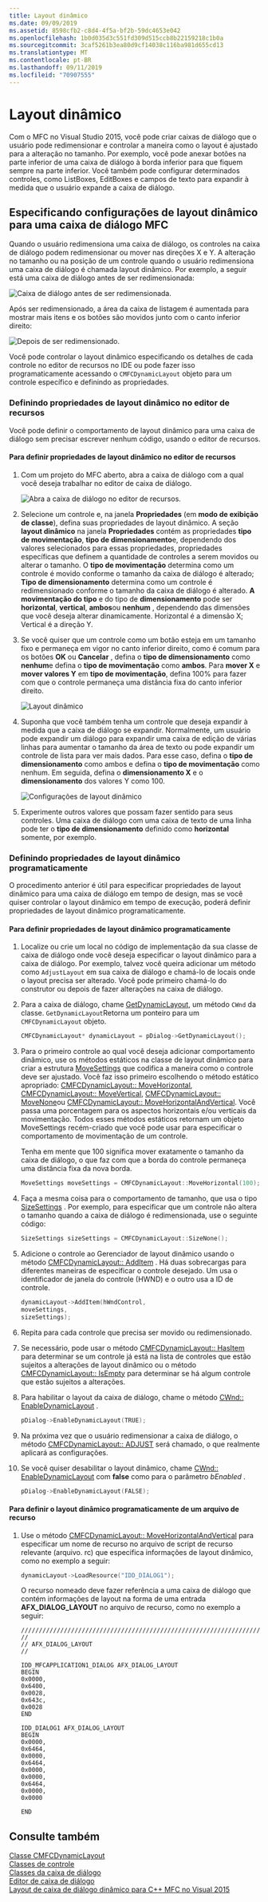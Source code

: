 ```yaml
---
title: Layout dinâmico
ms.date: 09/09/2019
ms.assetid: 8598cfb2-c8d4-4f5a-bf2b-59dc4653e042
ms.openlocfilehash: 1b0d035d3c551fd309d515ccb8b22159218c1b0a
ms.sourcegitcommit: 3caf5261b3ea80d9cf14038c116ba981d655cd13
ms.translationtype: MT
ms.contentlocale: pt-BR
ms.lasthandoff: 09/11/2019
ms.locfileid: "70907555"
---
```

# <a name="dynamic-layout"></a>Layout dinâmico

Com o MFC no Visual Studio 2015, você pode criar caixas de diálogo que o usuário pode redimensionar e controlar a maneira como o layout é ajustado para a alteração no tamanho. Por exemplo, você pode anexar botões na parte inferior de uma caixa de diálogo à borda inferior para que fiquem sempre na parte inferior. Você também pode configurar determinados controles, como ListBoxes, EditBoxes e campos de texto para expandir à medida que o usuário expande a caixa de diálogo.

## <a name="specifying-dynamic-layout-settings-for-an-mfc-dialog-box"></a>Especificando configurações de layout dinâmico para uma caixa de diálogo MFC

Quando o usuário redimensiona uma caixa de diálogo, os controles na caixa de diálogo podem redimensionar ou mover nas direções X e Y. A alteração no tamanho ou na posição de um controle quando o usuário redimensiona uma caixa de diálogo é chamada layout dinâmico. Por exemplo, a seguir está uma caixa de diálogo antes de ser redimensionada:

![Caixa de diálogo antes de ser redimensionada.](../mfc/media/mfcdynamiclayout4.png "Caixa de diálogo antes de ser redimensionada.")

Após ser redimensionado, a área da caixa de listagem é aumentada para mostrar mais itens e os botões são movidos junto com o canto inferior direito:

![Depois de ser redimensionado.](../mfc/media/mfcdynamiclayout5.png "Depois de ser redimensionado.")

Você pode controlar o layout dinâmico especificando os detalhes de cada controle no editor de recursos no IDE ou pode fazer isso programaticamente acessando o `CMFCDynamicLayout` objeto para um controle específico e definindo as propriedades.

### <a name="setting-dynamic-layout-properties-in-the-resource-editor"></a>Definindo propriedades de layout dinâmico no editor de recursos

Você pode definir o comportamento de layout dinâmico para uma caixa de diálogo sem precisar escrever nenhum código, usando o editor de recursos.

#### <a name="to-set-dynamic-layout-properties-in-the-resource-editor"></a>Para definir propriedades de layout dinâmico no editor de recursos

1. Com um projeto do MFC aberto, abra a caixa de diálogo com a qual você deseja trabalhar no editor de caixa de diálogo.

   ![Abra a caixa de diálogo no editor de recursos.](../mfc/media/mfcdynamiclayout3.png "Abra a caixa de diálogo no editor de recursos.")

1. Selecione um controle e, na janela **Propriedades** (em **modo de exibição de classe**), defina suas propriedades de layout dinâmico. A seção **layout dinâmico** na janela **Propriedades** contém as propriedades **tipo de movimentação**, **tipo de dimensionamento**e, dependendo dos valores selecionados para essas propriedades, propriedades específicas que definem a quantidade de controles a serem movidos ou alterar o tamanho. O **tipo de movimentação** determina como um controle é movido conforme o tamanho da caixa de diálogo é alterado; **Tipo de dimensionamento** determina como um controle é redimensionado conforme o tamanho da caixa de diálogo é alterado. **A movimentação do tipo** e do tipo de **dimensionamento** pode ser **horizontal**, **vertical**, **ambos**ou **nenhum** , dependendo das dimensões que você deseja alterar dinamicamente. Horizontal é a dimensão X; Vertical é a direção Y.

1. Se você quiser que um controle como um botão esteja em um tamanho fixo e permaneça em vigor no canto inferior direito, como é comum para os botões **OK** ou **Cancelar** , defina o **tipo de dimensionamento** como **nenhum**e defina o **tipo de movimentação** como **ambos**. Para **mover X** e **mover valores Y** em **tipo de movimentação**, defina 100% para fazer com que o controle permaneça uma distância fixa do canto inferior direito.

   ![Layout dinâmico](../mfc/media/mfcdynamiclayout1.png "Layout dinâmico")

1. Suponha que você também tenha um controle que deseja expandir à medida que a caixa de diálogo se expandir. Normalmente, um usuário pode expandir um diálogo para expandir uma caixa de edição de várias linhas para aumentar o tamanho da área de texto ou pode expandir um controle de lista para ver mais dados. Para esse caso, defina o **tipo de dimensionamento** como ambos e defina o **tipo de movimentação** como nenhum. Em seguida, defina o **dimensionamento X** e o **dimensionamento** dos valores Y como 100.

   ![Configurações de layout dinâmico](../mfc/media/mfcdynamiclayout2.png "Configurações de layout dinâmico")

1. Experimente outros valores que possam fazer sentido para seus controles. Uma caixa de diálogo com uma caixa de texto de uma linha pode ter o **tipo de dimensionamento** definido como **horizontal** somente, por exemplo.

### <a name="setting-dynamic-layout-properties-programmatically"></a>Definindo propriedades de layout dinâmico programaticamente

O procedimento anterior é útil para especificar propriedades de layout dinâmico para uma caixa de diálogo em tempo de design, mas se você quiser controlar o layout dinâmico em tempo de execução, poderá definir propriedades de layout dinâmico programaticamente.

#### <a name="to-set-dynamic-layout-properties-programmatically"></a>Para definir propriedades de layout dinâmico programaticamente

1. Localize ou crie um local no código de implementação da sua classe de caixa de diálogo onde você deseja especificar o layout dinâmico para a caixa de diálogo. Por exemplo, talvez você queira adicionar um método como `AdjustLayout` em sua caixa de diálogo e chamá-lo de locais onde o layout precisa ser alterado. Você pode primeiro chamá-lo do construtor ou depois de fazer alterações na caixa de diálogo.

1. Para a caixa de diálogo, chame [GetDynamicLayout](../mfc/reference/cwnd-class.md#getdynamiclayout), um método `CWnd` da classe. `GetDynamicLayout`Retorna um ponteiro para um `CMFCDynamicLayout` objeto.

    ```cpp
    CMFCDynamicLayout* dynamicLayout = pDialog->GetDynamicLayout();
    ```

1. Para o primeiro controle ao qual você deseja adicionar comportamento dinâmico, use os métodos estáticos na classe de layout dinâmico para criar a estrutura [MoveSettings](../mfc/reference/cmfcdynamiclayout-class.md#movesettings_structure) que codifica a maneira como o controle deve ser ajustado. Você faz isso primeiro escolhendo o método estático apropriado: [CMFCDynamicLayout:: MoveHorizontal](../mfc/reference/cmfcdynamiclayout-class.md#movehorizontal), [CMFCDynamicLayout:: MoveVertical](../mfc/reference/cmfcdynamiclayout-class.md#movevertical), [CMFCDynamicLayout:: MoveNone](../mfc/reference/cmfcdynamiclayout-class.md#movenone)ou [CMFCDynamicLayout:: MoveHorizontalAndVertical](../mfc/reference/cmfcdynamiclayout-class.md#movehorizontalandvertical). Você passa uma porcentagem para os aspectos horizontais e/ou verticais da movimentação. Todos esses métodos estáticos retornam um objeto MoveSettings recém-criado que você pode usar para especificar o comportamento de movimentação de um controle.

   Tenha em mente que 100 significa mover exatamente o tamanho da caixa de diálogo, o que faz com que a borda do controle permaneça uma distância fixa da nova borda.

    ```cpp
    MoveSettings moveSettings = CMFCDynamicLayout::MoveHorizontal(100);
    ```

1. Faça a mesma coisa para o comportamento de tamanho, que usa o tipo [SizeSettings](../mfc/reference/cmfcdynamiclayout-class.md#sizesettings_structure) . Por exemplo, para especificar que um controle não altera o tamanho quando a caixa de diálogo é redimensionada, use o seguinte código:

    ```cpp
    SizeSettings sizeSettings = CMFCDynamicLayout::SizeNone();
    ```

1. Adicione o controle ao Gerenciador de layout dinâmico usando o método [CMFCDynamicLayout:: AddItem](../mfc/reference/cmfcdynamiclayout-class.md#additem) . Há duas sobrecargas para diferentes maneiras de especificar o controle desejado. Um usa o identificador de janela do controle (HWND) e o outro usa a ID de controle.

    ```cpp
    dynamicLayout->AddItem(hWndControl,
    moveSettings,
    sizeSettings);
    ```

1. Repita para cada controle que precisa ser movido ou redimensionado.

1. Se necessário, pode usar o método [CMFCDynamicLayout:: HasItem](../mfc/reference/cmfcdynamiclayout-class.md#hasitem) para determinar se um controle já está na lista de controles que estão sujeitos a alterações de layout dinâmico ou o método [CMFCDynamicLayout:: IsEmpty](../mfc/reference/cmfcdynamiclayout-class.md#isempty) para determinar se há algum controle que estão sujeitos a alterações.

1. Para habilitar o layout da caixa de diálogo, chame o método [CWnd:: EnableDynamicLayout](../mfc/reference/cwnd-class.md#enabledynamiclayout) .

    ```cpp
    pDialog->EnableDynamicLayout(TRUE);
    ```

1. Na próxima vez que o usuário redimensionar a caixa de diálogo, o método [CMFCDynamicLayout:: ADJUST](../mfc/reference/cmfcdynamiclayout-class.md#adjust) será chamado, o que realmente aplicará as configurações.

1. Se você quiser desabilitar o layout dinâmico, chame [CWnd:: EnableDynamicLayout](../mfc/reference/cwnd-class.md#enabledynamiclayout) com **false** como para o parâmetro *bEnabled* .

    ```cpp
    pDialog->EnableDynamicLayout(FALSE);
    ```

#### <a name="to-set-the-dynamic-layout-programmatically-from-a-resource-file"></a>Para definir o layout dinâmico programaticamente de um arquivo de recurso

1. Use o método [CMFCDynamicLayout:: MoveHorizontalAndVertical](../mfc/reference/cmfcdynamiclayout-class.md#movehorizontalandvertical) para especificar um nome de recurso no arquivo de script de recurso relevante (arquivo. rc) que especifica informações de layout dinâmico, como no exemplo a seguir:

    ```cpp
    dynamicLayout->LoadResource("IDD_DIALOG1");
    ```

   O recurso nomeado deve fazer referência a uma caixa de diálogo que contém informações de layout na forma de uma entrada **AFX_DIALOG_LAYOUT** no arquivo de recurso, como no exemplo a seguir:

    ```RC
    /////////////////////////////////////////////////////////////////////////////
    //
    // AFX_DIALOG_LAYOUT
    //

    IDD_MFCAPPLICATION1_DIALOG AFX_DIALOG_LAYOUT
    BEGIN
    0x0000,
    0x6400,
    0x0028,
    0x643c,
    0x0028
    END

    IDD_DIALOG1 AFX_DIALOG_LAYOUT
    BEGIN
    0x0000,
    0x6464,
    0x0000,
    0x6464,
    0x0000,
    0x0000,
    0x6464,
    0x0000,
    0x0000

    END
    ```

## <a name="see-also"></a>Consulte também

[Classe CMFCDynamicLayout](../mfc/reference/cmfcdynamiclayout-class.md)<br/>
[Classes de controle](../mfc/control-classes.md)<br/>
[Classes da caixa de diálogo](../mfc/dialog-box-classes.md)<br/>
[Editor de caixa de diálogo](../windows/dialog-editor.md)<br/>
[Layout de caixa de diálogo dinâmico para C++ MFC no Visual 2015](https://mariusbancila.ro/blog/2015/07/27/dynamic-dialog-layout-for-mfc-in-visual-c-2015/)
